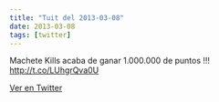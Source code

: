 ```yaml
---
title: "Tuit del 2013-03-08"
date: 2013-03-08
tags: [twitter]
---
```


Machete Kills acaba de ganar 1.000.000 de puntos !!! http://t.co/LUhgrQva0U



[Ver en Twitter](https://twitter.com/i/web/status/309952423294799872)
